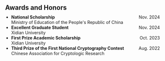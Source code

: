 <h2 style="margin: 60px 0px 10px;">Awards and Honors</h2>

<ul style="list-style-type: disc; padding-left: 20px; margin: 0 0 20px;">
    <li>
        <div style="display: flex; justify-content: space-between;">
            <span><strong>National Scholarship</strong></span>
            <span>Nov. 2024</span>
        </div>
        <div>Ministry of Education of the People's Republic of China</div>
    </li>
    <li>
        <div style="display: flex; justify-content: space-between;">
            <span><strong>Excellent Graduate Student</strong></span>
            <span>Nov. 2024</span>
        </div>
        <div>Xidian University</div>
    </li>
    <li>
        <div style="display: flex; justify-content: space-between;">
            <span><strong>First Prize Academic Scholarship</strong></span>
            <span>Oct. 2023</span>
        </div>
        <div>Xidian University</div>
    </li>
    <li>
        <div style="display: flex; justify-content: space-between;">
            <span><strong>Third Prize of the First National Cryptography Contest</strong></span>
            <span>Aug. 2022</span>
        </div>
        <div>Chinese Association for Cryptologic Research</div>
    </li>
</ul>
